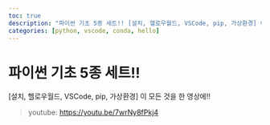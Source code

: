 ```yaml
---
toc: true
description: "파이썬 기초 5종 세트!! [설치, 헬로우월드, VSCode, pip, 가상환경] 이 모든 것을 한 영상에!!"
categories: [python, vscode, conda, hello]
---
```

# 파이썬 기초 5종 세트!!
[설치, 헬로우월드, VSCode, pip, 가상환경] 이 모든 것을 한 영상에!!

> youtube: https://youtu.be/7wrNy8fPkj4